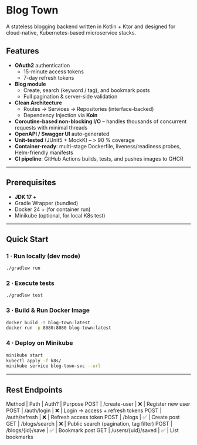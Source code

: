 # Blog Town

A stateless blogging backend written in Kotlin + Ktor and designed for cloud-native, Kubernetes-based microservice stacks.

## Features
- **OAuth2** authentication  
  - 15-minute access tokens  
  - 7-day refresh tokens  
- **Blog module**  
  - Create, search (keyword / tag), and bookmark posts  
  - Full pagination & server-side validation  
- **Clean Architecture**  
  - Routes → Services → Repositories (interface-backed)  
  - Dependency Injection via **Koin**  
- **Coroutine-based non-blocking I/O** – handles thousands of concurrent requests with minimal threads  
- **OpenAPI / Swagger UI** auto-generated  
- **Unit-tested** (JUnit5 + MockK) – > 90 % coverage  
- **Container-ready**: multi-stage Dockerfile, liveness/readiness probes, Helm-friendly manifests  
- **CI pipeline**: GitHub Actions builds, tests, and pushes images to GHCR

---

## Prerequisites
* **JDK 17 +**
* Gradle Wrapper (bundled)
* Docker 24 + (for container run)
* Minikube (optional, for local K8s test)

---

## Quick Start

### 1 · Run locally (dev mode)
```bash
./gradlew run
```

### 2 · Execute tests
```bash
./gradlew test
```

### 3 · Build & Run Docker Image
```bash
docker build -t blog-town:latest .
docker run -p 8080:8080 blog-town:latest
```

### 4 · Deploy on Minikube
```bash
minikube start
kubectl apply -f k8s/
minikube service blog-town-svc --url
```

----

## Rest Endpoints
Method | Path | Auth? | Purpose
POST | /create-user | ❌ | Register new user
POST | /auth/login | ❌ | Login → access + refresh tokens
POST | /auth/refresh | ❌ | Refresh access token
POST | /blogs | ✅ | Create post
GET | /blogs/search | ❌ | Public search (pagination, tag filter)
POST | /blogs/{id}/save | ✅ | Bookmark post
GET | /users/{uid}/saved | ✅ | List bookmarks
